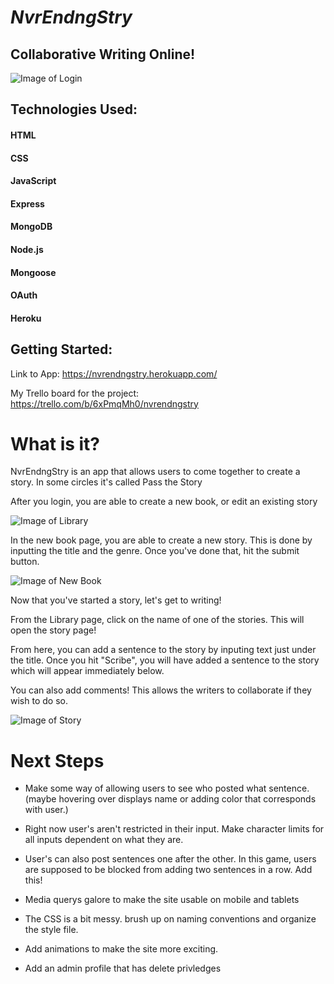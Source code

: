 # _NvrEndngStry_

## Collaborative Writing Online!

![Image of Login](https://i.imgur.com/ZTIZETy.png)

## Technologies Used:

#### HTML
#### CSS
#### JavaScript
#### Express
#### MongoDB
#### Node.js
#### Mongoose
#### OAuth
#### Heroku

## Getting Started:

Link to App: https://nvrendngstry.herokuapp.com/

My Trello board for the project: https://trello.com/b/6xPmqMh0/nvrendngstry

# What is it?

NvrEndngStry is an app that allows users to come together to create a story. In some circles it's called Pass the Story

After you login, you are able to create a new book, or edit an existing story

![Image of Library](https://i.imgur.com/oWPR5dy.png)

In the new book page, you are able to create a new story. This is done by inputting the title and the genre. Once you've done that, hit the submit button.

![Image of New Book](https://i.imgur.com/Cna18ad.png)

Now that you've started a story, let's get to writing!

From the Library page, click on the name of one of the stories. This will open the story page!

From here, you can add a sentence to the story by inputing text just under the title. Once you hit "Scribe", you will have added a sentence to the story which will appear immediately below.

You can also add comments! This allows the writers to collaborate if they wish to do so.

![Image of Story](https://i.imgur.com/NQeiS2z.png)

# Next Steps

* Make some way of allowing users to see who posted what sentence. (maybe hovering over displays name or adding color that corresponds with user.)

* Right now user's aren't restricted in their input. Make character limits for all inputs dependent on what they are.

* User's can also post sentences one after the other. In this game, users are supposed to be blocked from adding two sentences in a row. Add this!

* Media querys galore to make the site usable on mobile and tablets

* The CSS is a bit messy. brush up on naming conventions and organize the style file.

* Add animations to make the site more exciting.

* Add an admin profile that has delete privledges

